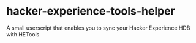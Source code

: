 # hacker-experience-tools-helper
A small userscript that enables you to sync your Hacker Experience HDB with HETools
